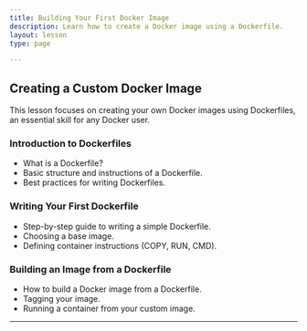 ```yaml
---
title: Building Your First Docker Image
description: Learn how to create a Docker image using a Dockerfile.
layout: lesson
type: page

---
```


## Creating a Custom Docker Image

This lesson focuses on creating your own Docker images using Dockerfiles, an essential skill for any Docker user.

### Introduction to Dockerfiles

- What is a Dockerfile?
- Basic structure and instructions of a Dockerfile.
- Best practices for writing Dockerfiles.

### Writing Your First Dockerfile

- Step-by-step guide to writing a simple Dockerfile.
- Choosing a base image.
- Defining container instructions (COPY, RUN, CMD).

### Building an Image from a Dockerfile

- How to build a Docker image from a Dockerfile.
- Tagging your image.
- Running a container from your custom image.

---
